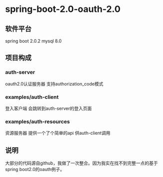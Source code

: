 # spring-boot-2.0-oauth-2.0

## 软件平台
spring boot 2.0.2
mysql 8.0

## 项目构成

### auth-server
oauth2.0认证服务器 支持authorization_code模式

### examples/auth-client 
登入客户端 会跳转到auth-server的登入页面

### examples/auth-resources
资源服务器 提供一个了个简单的api 供auth-client调用


## 说明
大部分的代码源自github，我做了一次整合。因为我实在找不到完整一点的基于spring boot2.0的oauth例子。
